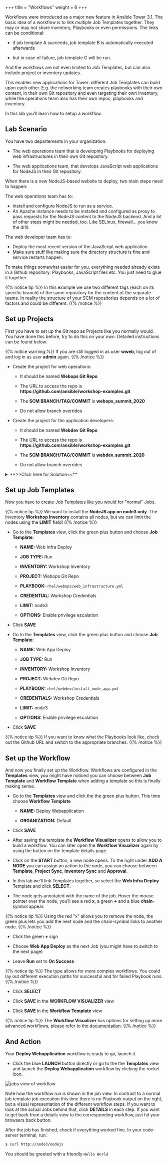+++
title = "Workflows"
weight = 6
+++

Workflows were introduced as a major new feature in Ansible Tower 3.1. The basic idea of a workflow is to link multiple Job Templates together. They may or may not share inventory, Playbooks or even permissions. The links can be conditional:

  - if job template A succeeds, job template B is automatically executed afterwards

  - but in case of failure, job template C will be run.

And the workflows are not even limited to Job Templates, but can also include project or inventory updates.

This enables new applications for Tower: different Job Templates can build upon each other. E.g. the networking team creates playbooks with their own content, in their own Git repository and even targeting their own inventory, while the operations team also has their own repos, playbooks and inventory.

In this lab you’ll learn how to setup a workflow.

## Lab Scenario

You have two departements in your organization:

  - The web operations team that is developing Playbooks for deploying web infrastructures in their own Git repository.

  - The web applications team, that develops JavaScript web applications for NodeJS in their Git repository.

When there is a new NodeJS-based website to deploy, two main steps need to happen:

The web operations team has to:

  - Install and configure NodeJS to run as a service.
  - An Apache instance needs to be installed and configured as proxy to pass requests for the NodeJS content to the NodeJS backend. And a lot of other steps might be needed, too. Like SELinux, firewall... you know the drill.

The web developer team has to:

  - Deploy the most recent version of the JavaScript web application.
  - Make sure stuff like making sure the directory structure is fine and service restarts happen.

To make things somewhat easier for you, everything needed already exists in a Github repository: Playbooks, JavaScript files etc. You just need to glue it together.

{{% notice tip %}}
In this example we use two different tags (each on its specific branch) of the same repository for the content of the separate teams. In reality the structure of your SCM repositories depends on a lot of factors and could be different.
{{% /notice %}}

## Set up Projects

First you have to set up the Git repo as Projects like you normally would. You have done this before, try to do this on your own. Detailed instructions can be found below.

{{% notice warning %}}
If you are still logged in as user **wweb**, log out of and log in as user **admin** again.
{{% /notice %}}

- Create the project for web operations:

  - It should be named **Webops Git Repo**

  - The URL to access the repo is **https\://github.com/ansible/workshop-examples.git**

  - The **SCM BRANCH/TAG/COMMIT** is **webops_summit_2020**

  - Do not allow branch overrides

- Create the project for the application developers:

  - It should be named **Webdev Git Repo**

  - The URL to access the repo is **https\://github.com/ansible/workshop-examples.git**

  - The **SCM BRANCH/TAG/COMMIT** is **webdev_summit_2020**

  - Do not allow branch overrides

<details><summary>**>>Click here for Solution<<**</summary>
<p>

- Create the project for web operations. In the **Projects** view click the green us button and fill in:
    - **NAME:** Webops Git Repo
    - **ORGANIZATION:** Default
    - **SCM TYPE:** Git
    - **SCM URL:** https\://github.com/ansible/workshop-examples.git
    - **SCM BRANCH/TAG/COMMIT:** `webops_summit_2020`
    - **SCM UPDATE OPTIONS:** Tick the first three boxes.
- Click **SAVE**
- Create the project for the application developers. In the **Projects** view click the green plus button and fill in:
    - **NAME:** Webdev Git Repo
    - **ORGANIZATION:** Default
    - **SCM TYPE:** Git
    - **SCM URL:** https\://github.com/ansible/workshop-examples.git
    - **SCM BRANCH/TAG/COMMIT:** `webdev_summit_2020`
    - **SCM UPDATE OPTIONS:** Tick the first three boxes.
- Click **SAVE**
</p>
</details>

## Set up Job Templates

Now you have to create Job Templates like you would for "normal" Jobs.

{{% notice tip %}}
We want to install the **NodeJS app on node3 only**. The Inventory **Workshop Inventory** contains all nodes, but we can limit the nodes using the **LIMIT** field!
{{% /notice %}}

  - Go to the **Templates** view, click the green plus button and choose **Job Template**:

      - **NAME:** Web Infra Deploy

      - **JOB TYPE:** Run

      - **INVENTORY:** Workshop Inventory

      - **PROJECT:** Webops Git Repo

      - **PLAYBOOK:** `rhel/webops/web_infrastructure.yml`

      - **CREDENTIAL:** Workshop Credentials

      - **LIMIT:** node3

      - **OPTIONS:** Enable privilege escalation

  - Click **SAVE**

  - Go to the **Templates** view, click the green plus button and choose **Job Template**:

      - **NAME:** Web App Deploy

      - **JOB TYPE:** Run

      - **INVENTORY:** Workshop Inventory

      - **PROJECT:** Webdev Git Repo

      - **PLAYBOOK:** `rhel/webdev/install_node_app.yml`

      - **CREDENTIALS:** Workshop Credentials

      - **LIMIT:** node3

      - **OPTIONS:** Enable privilege escalation

  - Click **SAVE**

{{% notice tip %}}
If you want to know what the Playbooks look like, check out the Github URL and switch to the appropriate branches.
{{% /notice %}}

## Set up the Workflow

And now you finally set up the Workflow. Workflows are configured in the **Templates** view, you might have noticed you can choose between **Job Template** and **Workflow Template** when adding a template so this is finally making sense.

  - Go to the **Templates** view and click the the green plus button. This time choose **Workflow Template**

      - **NAME:** Deploy Webapplication

      - **ORGANIZATION:** Default

  - Click **SAVE**

  - After saving the template the **Workflow Visualizer** opens to allow you to build a workflow. You can later open the **Workflow Visualizer** again by using the button on the template details page.

  - Click on the **START** button, a new node opens. To the right under **ADD A NODE** you can assign an action to the node, you can choose between **Template**, **Project Sync**, **Inventory Sync** and **Approval**.

  - In this lab we’ll link Templates together, so select the **Web Infra Deploy** Template and click **SELECT**.

  - The node gets annotated with the name of the job. Hover the mouse pointer over the node, you’ll see a red **x**, a green **+** and a blue **chain**-symbol appear.

{{% notice tip %}}
Using the red "x" allows you to remove the node, the green plus lets you add the next node and the chain-symbol links to another node.
{{% /notice %}}

  - Click the green **+** sign

  - Choose **Web App Deploy** as the next Job (you might have to switch to the next page)

  - Leave **Run** set to **On Success**

{{% notice tip %}}
The type allows for more complex workflows. You could lay out different execution paths for successful and for failed Playbook runs.
{{% /notice %}}

  - Click **SELECT**

  - Click **SAVE** in the **WORKFLOW VISUALIZER** view

  - Click **SAVE** in the **Workflow Template** view

{{% notice tip %}}
The **Workflow Visualizer** has options for setting up more advanced workflows, please refer to the [documentation](https://docs.ansible.com/ansible-tower/latest/html/userguide/workflows.html).
{{% /notice %}}

## And Action

Your **Deploy Webapplication** workflow is ready to go, launch it.

  - Click the blue **LAUNCH** button directly or go to the the **Templates** view and launch the **Deploy Webapplication** workflow by clicking the rocket icon.

![jobs view of workflow](../../images/job_workflow.png)

Note how the workflow run is shown in the job view. In contrast to a normal job template job execution this time there is no Playbook output on the right, but a visual representation of the different workflow steps. If you want to look at the actual Jobs behind that, click **DETAILS** in each step. If you want to get back from a details view to the corresponding workflow, just hit your browsers back button.

After the job has finished, check if everything worked fine. In your code-server terminal, run:

```bash
$ curl http://node3/nodejs
```

You should be greeted with a friendly `Hello World`
